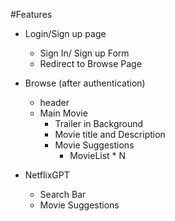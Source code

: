 #Features

- Login/Sign up page

  - Sign In/ Sign up Form
  - Redirect to Browse Page

- Browse (after authentication)

  - header
  - Main Movie
    - Trailer in Background
    - Movie title and Description
    - Movie Suggestions
      - MovieList \* N

- NetflixGPT
  - Search Bar
  - Movie Suggestions
